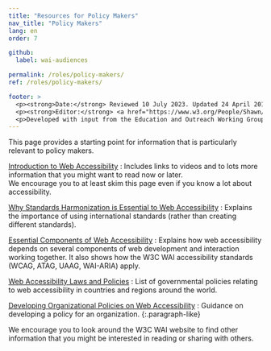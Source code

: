 ```yaml
---
title: "Resources for Policy Makers"
nav_title: "Policy Makers"
lang: en
order: 7

github:
  label: wai-audiences

permalink: /roles/policy-makers/
ref: /roles/policy-makers/

footer: >
  <p><strong>Date:</strong> Reviewed 10 July 2023. Updated 24 April 2018.</p>
  <p><strong>Editor:</strong> <a href="https://www.w3.org/People/Shawn/">Shawn Lawton Henry</a>.</p>
  <p>Developed with input from the Education and Outreach Working Group (<a href="https://www.w3.org/WAI/EO/">EOWG</a>).</p>
---
```


This page provides a starting point for information that is particularly relevant to policy makers.

[Introduction to Web Accessibility](/fundamentals/accessibility-intro/)
: Includes links to videos and to lots more information that you might want to read now or later.<br/>We encourage you to at least skim this page even if you know a lot about accessibility.

[Why Standards Harmonization is Essential to Web Accessibility](/standards-guidelines/harmonization/)
: Explains the importance of using international standards (rather than creating different standards).

[Essential Components of Web Accessibility](/fundamentals/components/)
: Explains how web accessibility depends on several components of web development and interaction working together. It also shows how the W3C WAI accessibility standards (WCAG, ATAG, UAAG, WAI-ARIA) apply.

[Web Accessibility Laws and Policies](/policies/)
: List of governmental policies relating to web accessibility in countries and regions around the world.

[Developing Organizational Policies on Web Accessibility](/planning/org-policies/)
: Guidance on developing a policy for an organization.
{:.paragraph-like}

We encourage you to look around the W3C WAI website to find other information that you might be interested in reading or sharing with others.
